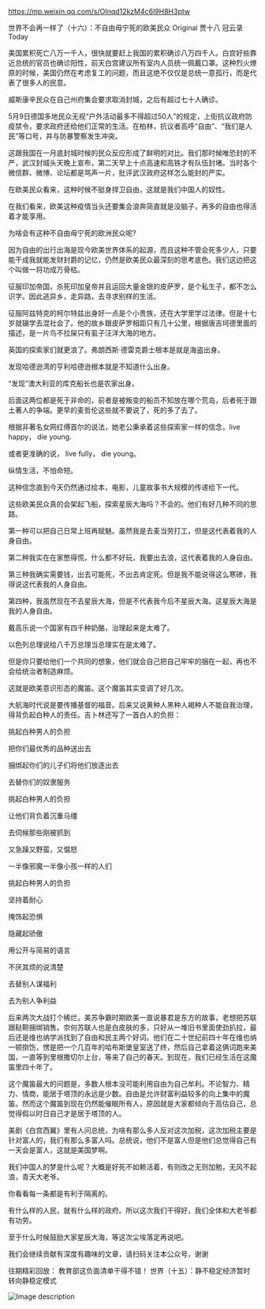 https://mp.weixin.qq.com/s/OInqd12kzM4c6l9H8H3ptw

 世界不会再一样了（十六）：不自由毋宁死的欧美民众
Original 贾十八 冠云录 Today

美国累积死亡八万一千人，很快就要赶上我国的累积确诊八万四千人。白宫好些靠近总统的官员也确诊阳性，前天白宫建议所有室内人员统一佩戴口罩。这种烈火燎原的时候，美国仍然在考虑复工的问题，而且这绝不仅仅是总统一意孤行，而是代表了很多人的民意。

 

威斯康辛民众在自己州府集会要求取消封城，之后有超过七十人确诊。


 

5月9日德国多地民众无视“户外活动最多不得超过50人”的规定，上街抗议政府防疫禁令，要求政府还给他们正常的生活。在柏林，抗议者高呼“自由”、“我们是人民”等口号，并与防暴警察发生冲突。


 

这跟我国在一月底封城时候的民众反应形成了鲜明的对比。我们那时候唯恐封的不严，武汉封城头天晚上宣布，第二天早上十点高速和高铁才有队伍封堵。当时各个微信群、微博、论坛都是骂声一片，批评武汉政府这样怎么能封的严实。

 

在欧美民众看来，这种时候不挺身捍卫自由，这就是我们中国人的奴性。

 

在我们看来，欧美这种疫情当头还要集会浪奔简直就是没脑子，再多的自由也得活着才能享用。

 

为啥会有这种不自由毋宁死的欧洲民众呢?

 

因为自由的出行出海是现今欧美世界体系的起源，而且这种不管会死多少人，只要能干成我就能发财封爵的记忆，仍然是欧美民众最深刻的思考底色。我们这边把这个叫做一将功成万骨枯。

 

征服印加帝国，杀死印加皇帝并且运回大量金银的皮萨罗，是个私生子，都不怎么识字。因此逃异乡，走异路，去寻求别样的生活。


 

征服阿兹特克的柯尔特兹出身好一点是个小贵族，还在大学里学过法律。但是十七岁就辍学去混社会了。他的故乡跟皮萨罗相距只有几十公里，根据唐吉坷德里面的描述，是一片鸟不拉屎只有虱子汪洋大海的地方。

 

 

英国的探索家们就更浪了。弗朗西斯·德雷克爵士根本是就是海盗出身。

 

  

发现哈德逊湾的亨利哈德逊根本就是不知道什么出身。 

 “发现”澳大利亚的库克船长也是农家出身。

 

 

后面这两位都是死于非命的，前者是被叛变的船员不知放在哪个荒岛，后者死于跟土著人的争端。更早的麦哲伦这些就不要说了，死的多了去了。

 

根据非著名女网红傅首尔的说法，她老公秉承着这些探索家一样的信念，live happy， die young.

  

 

或者更准确的说， live fully， die young。

 

纵情生活，不怕命短。

 

这种信念直到今天仍然通过绘本，电影，儿童故事书大规模的传递给下一代。


 

这些欧美民众真的会架起飞船，探索星辰大海吗？不会的。他们有好几种不同的思路。

 

第一种可以把自己日常上班再赋魅。虽然我是去麦当劳打工，但是这代表着我的人身自由。

 

第二种我实在在家憋得慌，什么都不好玩，我要出去浪，这代表着我的人身自由。

 

第三种我确实需要钱，出去可能死，不出去肯定死。但是我不能说得这么寒碜，我得说这代表我的人身自由。

 

第四种，我虽然现在不去星辰大海，但是不代表我今后不星辰大海。这星辰大海是我的人身自由。

 

戴高乐说一个国家有四千种奶酪，治理起来是太难了。

 

以色列总理说给八千万总理当总理实在是太难了。

 

但是你只要给他们一个共同的想象，他们就会自己把自己牢牢的捆在一起，再也不会给统治者制造麻烦。

 

这就是欧美意识形态的魔笛。这个魔笛其实变调了好几次。

 

 

大航海时代说是要传播基督的福音。后来又说黄种人黑种人褐种人不能自我治理，得背负起白种人的责任。吉卜林还写了一首白人的负担：

  

挑起白种男人的负担

把你们最优秀的品种送出去

捆绑起你们的儿子们将他们放逐出去

去替你们的奴隶服务

挑起白种男人的负担

让他们背负着沉重马缰

去伺候那些刚被抓到

又急躁又野蛮，又愠怒

一半像邪魔一半像小孩一样的人们

挑起白种男人的负担

坚持着耐心

掩饰起恐惧

隐藏起骄傲

用公开与简易的语言

不厌其烦的说清楚

去替别人谋福利

去为别人争利益


后来两次大战打个稀烂，美苏争霸时期欧美一直说暴君是东方的故事，老想把苏联跟鞑靼捆绑销售。奈何苏联人也是白皮肤的多，只好从一堆旧书里面使劲扒拉，最后还是维也纳学派找到了自由和民主两个好词。他们在二十世纪前四十年在维也纳一顿捯饬，愣是把一个几百年的哈布斯堡皇室送了终，然后自己拿着这俩词跑来美国，一直等到里根撒切尔上台，等来了自己的春天。到现在，我们已经生活在这魔笛里四十年了。

 

这个魔笛最大的问题是，多数人根本没可能利用自由为自己牟利。不论智力、精力、情商，能居于塔顶的永远是少数。自由是允许财富利益较多的向上集中的魔笛。然而这个魔笛到现在仍然能催眠所有人，原因就是大家都倾向于高估自己，总觉得假以时日自己才是居于塔顶的人。

 

美剧《白宫西翼》里有人问总统，为啥有那么多人反对这次加税，这次加税主要是针对富人的，我们有那么多富人吗。总统说，他们不是富人但是他们总觉得自己有一天会是富人，这就是美国梦啊。


  

我们中国人的梦是什么呢？大概是好死不如赖活着，有则改之无则加勉，无风不起浪，青天大老爷。

 

你看看每一条都是有利于隔离的。

 

有什么样的人民，就有什么样的政府。所以这次我们干得好，我们全体和大老爷都有功劳。

 

至于什么时候鼓励大家星辰大海，等这次尘埃落定再说吧。


我们会继续贡献有深度有趣味的文章，请扫码关注本公众号，谢谢

往期精彩回放：
教育部这负面清单干得不错！
世界（十五）：静不稳定经济暂时转向静稳定模式

![Image description](https://mmbiz.qpic.cn/mmbiz_jpg/BvQYyrRrUKibFlGaiagicCYPgrVlgJIYXuHVJmicGoTzf6JJNcA8iafmFZx1K84Su6Ic9ntqye2Ow6UCCQjOjM0iaH2g/640?wx_fmt=jpeg&tp=webp&wxfrom=5&wx_lazy=1&wx_co=1)
